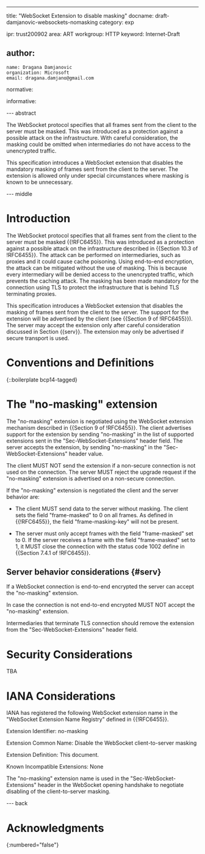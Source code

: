 ---
title: "WebSocket Extension to disable masking"
docname: draft-damjanovic-websockets-nomasking
category: exp

ipr: trust200902
area: ART
workgroup: HTTP
keyword: Internet-Draft

author:
 -
    name: Dragana Damjanovic
    organization: Microsoft
    email: dragana.damjano@gmail.com

normative:

informative:


--- abstract

The WebSocket protocol specifies that all frames sent from the client to the
server must be masked. This was introduced as a protection against a possible
attack on the infrastructure. With careful consideration, the masking could be
omitted when intermediaries do not have access to the unencrypted traffic.

This specification introduces a WebSocket extension that disables the mandatory
masking of frames sent from the client to the server. The extension is allowed
only under special circumstances where masking is known to be unnecessary.

--- middle

# Introduction

The WebSocket protocol specifies that all frames sent from the client to the
server must be masked {{!RFC6455}}. This was introduced as a protection against
a possible attack on the infrastructure described in {{Section 10.3 of
!RFC6455}}. The attack can be performed on intermediaries, such as proxies and
it could cause cache poisoning. Using end-to-end encryption, the attack can be
mitigated without the use of masking. This is because every intermediary will
be denied access to the unencrypted traffic, which prevents the caching attack.
The masking has been made mandatory for the connection using TLS to protect the
infrastructure that is behind TLS terminating proxies.

This specification introduces a WebSocket extension that disables the masking
of frames sent from the client to the server. The support for the extension
will be advertised by the client (see {{Section 9 of !RFC6455}}). The server
may accept the extension only after careful consideration discussed in Section
{{serv}}. The extension may only be advertised if secure transport is used.


# Conventions and Definitions

{::boilerplate bcp14-tagged}

# The "no-masking" extension

The "no-masking" extension is negotiated using the WebSocket extension
mechanism described in {{Section 9 of !RFC6455}}. The client advertises support
for the extension by sending "no-masking" in the list of supported extensions
sent in the "Sec-WebSocket-Extensions" header field. The server accepts the
extension, by sending "no-masking" in the "Sec-WebSocket-Extensions" header
value.

The client MUST NOT send the extension if a non-secure connection is not used
on the connection. The server MUST reject the upgrade request if the
"no-masking" extension is advertised on a non-secure connection.

If the "no-masking" extension is negotiated the client and the server behavior
are:

* The client MUST send data to the server without masking. The client sets the
field "frame-masked" to 0 on all frames. As defined in {{!RFC6455}}, the field
"frame-masking-key" will not be present.

* The server must only accept frames with the field "frame-masked" set to 0.
If the server receives a frame with the field "frame-masked" set to 1, it MUST
close the connection with the status code 1002 define in {{Section 7.4.1 of
!RFC6455}}.


## Server behavior considerations {#serv}


If a WebSocket connection is end-to-end encrypted the server can accept the
"no-masking" extension.

In case the connection is not end-to-end encrypted MUST NOT accept the
"no-masking" extension.

Intermediaries that terminate TLS connection should remove the extension from
the "Sec-WebSocket-Extensions" header field.

# Security Considerations

TBA

# IANA Considerations

IANA has registered the following WebSocket extension name in the "WebSocket
Extension Name Registry" defined in {{!RFC6455}}.

Extension Identifier: no-masking

Extension Common Name: Disable the WebSocket client-to-server masking

Extension Definition: This document.

Known Incompatible Extensions: None

The "no-masking" extension name is used in the "Sec-WebSocket-Extensions"
header in the WebSocket opening handshake to negotiate disabling of the
client-to-server masking.

--- back

# Acknowledgments
{:numbered="false"}

